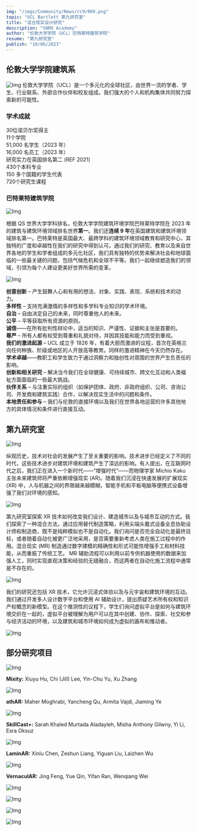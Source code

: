 ```yaml
---
img: "/imgs/Community/News/rc9/009.png"
topic: "UCL Bartlett 第九研究室"
title: "混合现实设计研究"
description: "VAMX Academy"
author: "伦敦大学学院（UCL）巴特莱特建筑学院"
resume: "第九研究室"
publish: "10/06/2023"
---
```


<h2>伦敦大学学院建筑系</h2>

![Img](/imgs/Community/News/rc9/ucl.png) 
伦敦大学学院（UCL）是一个多元化的全球社区，由世界一流的学者、学生、行业联系、外部合作伙伴和校友组成。我们强大的个人和机构集体共同努力探索新的可能性。 

<h3>学术成就</h3>

30位诺贝尔奖得主  
11个学院  
51,000 名学生（2023 年）  
16,000 名员工（2023 年）  
研究实力在英国排名第二 (REF 2021)  
430个本科专业  
150 多个国籍的学生代表  
720个研究生课程  

<h3>巴特莱特建筑学院</h3>

![Img](/imgs/Community/News/rc9/bartlett2.png) 

根据 QS 世界大学学科排名，伦敦大学学院建筑环境学院巴特莱特学院在 2023 年的建筑与建筑环境领域排名世界**第一**。我们还**连续 9 年**在英国建筑和建筑环境领域排名第一。巴特莱特是英国最大、最跨学科的建筑环境领域教育和研究中心，其独特的广度和卓越性在我们的研究中得到认可。通过我们的研究、教育以及来自世界各地的学生和学者组成的多元化社区，我们具有独特的优势来解决社会和地球面临的一些最关键的问题，包括气候危机和全球不平等。我们一起继续塑造我们的领域，引领为每个人建设更美好世界所需的变革。

![Img](/imgs/Community/News/rc9/bartlett.png) 

**创意创新** – 产生鼓舞人心和有用的想法、对象、实践、表现、系统和技术的动力。  
**多样性** – 支持充满激情的多样性和多学科专业知识的学术环境。   
**自治** – 自由决定自己的未来，同时尊重他人的未来。  
**公平** – 平等获取所有资源的原则。  
**诚信**——在所有批判性辩论中，适当的知识、严谨性、证据和主张是首要的。  
**尊严** – 所有人都有权受到尊重和礼貌对待，并因其技能和能力而受到重视。   
**我们的激进起源** – UCL 成立于 1826 年，有着大胆而激进的议程，首次在英格兰向任何种族、阶级或地区的人开放高等教育。同样的激进精神在今天仍然存在。  
**学术卓越**——教职工和学生致力于通过洞察力和独创性对周围的世界产生负责任的影响。    
**创新和相关研究** – 解决当今我们在全球健康、可持续城市、跨文化互动和人类福祉方面面临的一些最大挑战。  
**伙伴关系** – 与注重实际的组织（如保护团体、政府、非政府组织、公司、咨询公司、开发商和建筑实践）合作，以解决现实生活中的问题和条件。  
**本地责任和参与** – 我们与伦敦的直接环境以及我们在世界各地运营的许多其他地方的具体情况和条件进行直接互动。  

<h2>第九研究室</h2>

![Img](/imgs/Community/News/rc9/ad1.png) 

纵观历史，技术对社会的发展产生了至关重要的影响。技术进步已经定义了不同的时代，这些技术进步对建筑环境和建筑产生了深远的影响。有人提出，在互联网时代之后，我们正在进入一个新时代——“增强时代”——而物理学家 Michio Kaku 主张未来建筑师将严重依赖增强现实 (AR)。随着我们沉浸在快速发展的扩展现实 (XR) 中，人与机器之间的界限越来越模糊，智能手机和平板电脑等便携式设备增强了我们对环境的感知。

![Img](/imgs/Community/News/rc9/ad2.png) 

第九研究室探索 XR 技术如何改变我们设计、建造城市以及与城市互动的方式。我们探索了一种混合方法，通过应用替代制造策略，利用尖端头戴式设备全息协助设计师和制造商，既不是纯粹模拟也不是自动化。我们询问是否完全自动化是最终目标，或者随着自动化被更广泛地采用，是否需要重新考虑人类在施工过程中的作用。混合现实 (MR) 制造通过数字建模的精确性和形式可能性增强手工和材料技能，从而重振了传统工艺。 MR 辅助流程可以利用以前专供机器使用的数据来加强人工，同时实现直观决策和经验的无缝融合，而这两者在自动化施工流程中通常是不存在的。

![Img](/imgs/Community/News/rc9/ad1.png) 

我们的研究还包括 XR 技术，它允许沉浸式体验以及与元宇宙和建筑环境的互动。我们通过开发多人设计数字平台和使用 AI 辅助设计，提出质疑艺术所有权和知识产权概念的新模型。在这个推测性的议程下，学生们询问虚拟平台是如何与建筑环境交织在一起的，虚拟平台被理解为用户可以在其中创建、协作、探索、社交和参与经济活动的环境，以及建筑和城市环境如何成为虚拟的画布和推动者。
  
![Img](/imgs/Community/News/rc9/ad3.png) 

<h2>部分研究项目</h2> 

![Img](/imgs/Community/News/rc9/001.png) 

**Mixity:** Xiuyu Hu, Chi (Jill) Lee, Yin-Chu Yu, Xu Zhang

![Img](/imgs/Community/News/rc9/002.png) 

**athAR:** Maher Moghrabi, Yancheng Qu, Armita Vajdi, Jiaming Ye 

![Img](/imgs/Community/News/rc9/003.png) 

**SkillCast+:** Sarah Khaled Murtada Aladayleh, Misha Anthony Gilwny, Yi Li, Esra Oksuz 

![Img](/imgs/Community/News/rc9/004.png) 

**LaminAR:** Xinlu Chen, Zeshun Liang, Yiguan Liu, Laizhen Wu 

![Img](/imgs/Community/News/rc9/005.png) 

**VernaculAR:** Jing Feng, Yue Qin, Yifan Ran, Wenqiang Wei 

![Img](/imgs/Community/News/rc9/006.png) 

![Img](/imgs/Community/News/rc9/007.png) 

![Img](/imgs/Community/News/rc9/008.png) 

![Img](/imgs/Community/News/rc9/010.png) 